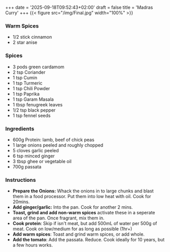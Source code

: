 +++
date = '2025-09-18T09:52:43+02:00'
draft = false
title = 'Madras Curry'
+++
{{< figure src="/img/Final.jpg" width="100%" >}}

### Warm Spices
- 1/2 stick cinnamon
- 2 star anise
### Spices
- 3 pods green cardamom
- 2 tsp Coriander
- 1 tsp Cumin
- 1 tsp Turmeric
- 1 tsp Chili Powder
- 1 tsp Paprika
- 1 tsp Garam Masala
- 1 tbsp fenugreek leaves
- 1/2 tsp black pepper
- 1 tsp fennel seeds
### Ingredients
- 600g Protein: lamb, beef of chick peas
- 1 large onions peeled and roughly chopped
- 5 cloves garlic peeled
- 6 tsp minced ginger
- 3 tbsp ghee or vegetable oil
- 700g passata
### Instructions
  - **Prepare the Onions:** Whack the onions in to large chunks and blast them in a food processor. Put them into low heat with oil. Cook for 20mins.
  - **Add ginger/garlic:** Into the pan. Cook for another 2 mins.
  - **Toast, grind and add non-warm spices** activate these in a seperate area of the pan. Once fragrant, mix them in.
  - **Cook protein**: Skip if isn't meat, but add 500mL of water per 500g of meat. Cook on low/medium for as long as possible (1hr+)
  - **Add warm spices**: Toast and grind warm spices, or add whole. 
  - **Add the tomato**: Add the passata. Reduce. Cook ideally for 10 years, but a few hours works.
